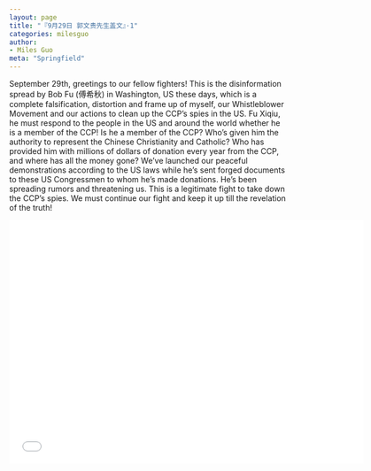 ```yaml
---
layout: page
title: "『9月29日 郭文贵先生盖文』·1"
categories: milesguo
author:
- Miles Guo
meta: "Springfield"
---
```


September 29th, greetings to our fellow fighters! This is the disinformation spread by Bob Fu (傅希秋) in Washington, US these days, which is a complete falsification, distortion and frame up of myself, our Whistleblower Movement and our actions to clean up the CCP’s spies in the US. Fu Xiqiu, he must respond to the people in the US and around the world whether he is a member of the CCP! Is he a member of the CCP? Who’s given him the authority to represent the Chinese Christianity and Catholic? Who has provided him with millions of dollars of donation every year from the CCP, and where has all the money gone? We’ve launched our peaceful demonstrations according to the US laws while he’s sent forged documents to these US Congressmen to whom he’s made donations. He’s been spreading rumors and threatening us. This is a legitimate fight to take down the CCP’s spies. We must continue our fight and keep it up till the revelation of the truth! 

<center>
<iframe width="640" height="440" src="../../../../video/milesguo/2020_09_29_Miles_Guo_Getter_1.MOV" frameborder="0" allow="accelerometer; autoplay; encrypted-media; gyroscope; picture-in-picture" allowfullscreen></iframe>
</center>
